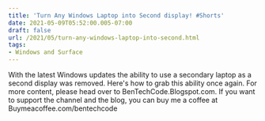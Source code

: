 ```yaml
---
title: 'Turn Any Windows Laptop into Second display! #Shorts'
date: 2021-05-09T05:52:00.005-07:00
draft: false
url: /2021/05/turn-any-windows-laptop-into-second.html
tags: 
- Windows and Surface
---
```


  

  

With the latest Windows updates the ability to use a secondary laptop as a second display was removed. Here's how to grab this ability once again. For more content, please head over to BenTechCode.Blogspot.com. If you want to support the channel and the blog, you can buy me a coffee at Buymeacoffee.com/bentechcode
